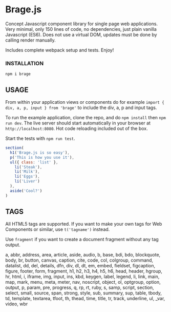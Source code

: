 # Brage.js

Concept Javascript component library for single page web applications. Very minimal, only 150 lines of code, no dependencies, just plain vanilla Javascript (ES6). Does not use a virtual DOM, updates must be done by calling render manually.

Includes complete webpack setup and tests. Enjoy!

### INSTALLATION

```npm i brage```

## USAGE

From within your application views or components do for example ```import { div, a, p, input } from 'brage'``` to include the div, a, p and input tags.

To run the example application, clone the repo, and do ```npm install``` then ```npm run dev```. The live server should start automatically in your browser at ```http://localhost:8080```. Hot code reloading included out of the box.

Start the tests with ```npm run test```.

```javascript
section(
  h1('Brage.js is so easy'),
  p('This is how you use it'),
  ul({ class: 'list' },
    li('Steak'),
    li('Milk'),
    li('Eggs'),
    li('Liver')
  ),
  aside('Cool?')
)
```

## TAGS
All HTML5 tags are supported. If you want to make your own tags for Web Components or similar, use ```t('tagname')``` instead.

Use ```fragment``` if you want to create a document fragment without any tag output.

a,
abbr,
address,
area,
article,
aside,
audio,
b,
base,
bdi,
bdo,
blockquote,
body,
br,
button,
canvas,
caption,
cite,
code,
col,
colgroup,
command,
datalist,
dd,
del,
details,
dfn,
div,
dl,
dt,
em,
embed,
fieldset,
figcaption,
figure,
footer,
form,
fragment,
h1,
h2,
h3,
h4,
h5,
h6,
head,
header,
hgroup,
hr,
html,
i,
iframe,
img,
input,
ins,
kbd,
keygen,
label,
legend,
li,
link,
main,
map,
mark,
menu,
meta,
meter,
nav,
noscript,
object,
ol,
optgroup,
option,
output,
p,
param,
pre,
progress,
q,
rp,
rt,
ruby,
s,
samp,
script,
section,
select,
small,
source,
span,
strong,
style,
sub,
summary,
sup,
table,
tbody,
td,
template,
textarea,
tfoot,
th,
thead,
time,
title,
tr,
track,
underline,
ul,
_var,
video,
wbr
